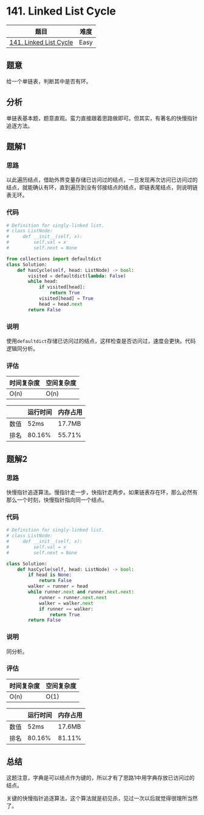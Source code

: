 # 141. Linked List Cycle

| 题目 | 难度 |
| ---- | ---- |
| [141. Linked List Cycle](https://leetcode.com/problems/linked-list-cycle/) | Easy |

## 题意

给一个单链表，判断其中是否有环。

## 分析

单链表基本题，题意直观。蛮力直接跟着思路做即可。但其实，有著名的快慢指针追逐方法。

## 题解1

### 思路

以此遍历结点，借助外界变量存储已访问过的结点，一旦发现再次访问已访问过的结点，就能确认有环，直到遍历到没有邻接结点的结点，即链表尾结点，则说明链表无环。

### 代码

```python
# Definition for singly-linked list.
# class ListNode:
#     def __init__(self, x):
#         self.val = x
#         self.next = None

from collections import defaultdict
class Solution:
    def hasCycle(self, head: ListNode) -> bool:
        visited = defaultdict(lambda: False)
        while head:
            if visited[head]:
                return True
            visited[head] = True
            head = head.next
        return False
```

### 说明

使用`defaultdict`存储已访问过的结点，这样检查是否访问过，速度会更快。代码逻辑同分析。

### 评估

| 时间复杂度 | 空间复杂度 |
| ---- | ---- |
| O(n) | O(n) |

| | 运行时间 | 内存占用 |
| ---- | ---- | ---- |
| 数值 | 52ms | 17.7MB |
| 排名 | 80.16% | 55.71% |

## 题解2

### 思路

快慢指针追逐算法。慢指针走一步，快指针走两步。如果链表存在环，那么必然有那么一个时刻，快慢指针指向同一个结点。

### 代码

```python
# Definition for singly-linked list.
# class ListNode:
#     def __init__(self, x):
#         self.val = x
#         self.next = None

class Solution:
    def hasCycle(self, head: ListNode) -> bool:
        if head is None:
            return False
        walker = runner = head
        while runner.next and runner.next.next:
            runner = runner.next.next
            walker = walker.next
            if runner == walker:
                return True
        return False
```

### 说明

同分析。

### 评估

| 时间复杂度 | 空间复杂度 |
| ---- | ---- |
| O(n) | O(1) |

| | 运行时间 | 内存占用 |
| ---- | ---- | ---- |
| 数值 | 52ms | 17.6MB |
| 排名 | 80.16% | 81.11% |

## 总结

这题注意，字典是可以结点作为键的，所以才有了思路1中用字典存放已访问过的结点。

关键的快慢指针追逐算法，这个算法就是初见杀，见过一次以后就觉得很理所当然了。
